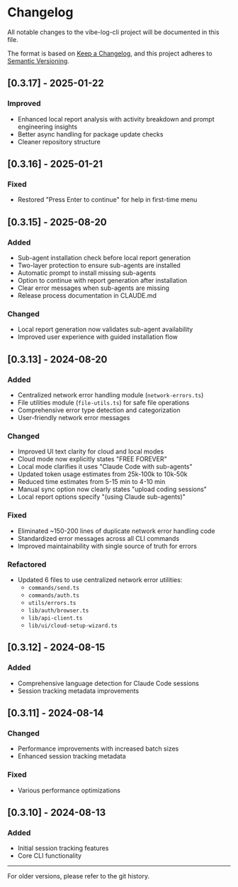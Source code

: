 # Changelog

All notable changes to the vibe-log-cli project will be documented in this file.

The format is based on [Keep a Changelog](https://keepachangelog.com/en/1.0.0/),
and this project adheres to [Semantic Versioning](https://semver.org/spec/v2.0.0.html).

## [0.3.17] - 2025-01-22

### Improved
- Enhanced local report analysis with activity breakdown and prompt engineering insights
- Better async handling for package update checks
- Cleaner repository structure

## [0.3.16] - 2025-01-21

### Fixed
- Restored "Press Enter to continue" for help in first-time menu

## [0.3.15] - 2025-08-20

### Added
- Sub-agent installation check before local report generation
- Two-layer protection to ensure sub-agents are installed
- Automatic prompt to install missing sub-agents
- Option to continue with report generation after installation
- Clear error messages when sub-agents are missing
- Release process documentation in CLAUDE.md

### Changed
- Local report generation now validates sub-agent availability
- Improved user experience with guided installation flow

## [0.3.13] - 2024-08-20

### Added
- Centralized network error handling module (`network-errors.ts`)
- File utilities module (`file-utils.ts`) for safe file operations
- Comprehensive error type detection and categorization
- User-friendly network error messages

### Changed  
- Improved UI text clarity for cloud and local modes
- Cloud mode now explicitly states "FREE FOREVER"
- Local mode clarifies it uses "Claude Code with sub-agents"
- Updated token usage estimates from 25k-100k to 10k-50k
- Reduced time estimates from 5-15 min to 4-10 min
- Manual sync option now clearly states "upload coding sessions"
- Local report options specify "(using Claude sub-agents)"

### Fixed
- Eliminated ~150-200 lines of duplicate network error handling code
- Standardized error messages across all CLI commands
- Improved maintainability with single source of truth for errors

### Refactored
- Updated 6 files to use centralized network error utilities:
  - `commands/send.ts`
  - `commands/auth.ts` 
  - `utils/errors.ts`
  - `lib/auth/browser.ts`
  - `lib/api-client.ts`
  - `lib/ui/cloud-setup-wizard.ts`

## [0.3.12] - 2024-08-15

### Added
- Comprehensive language detection for Claude Code sessions
- Session tracking metadata improvements

## [0.3.11] - 2024-08-14

### Changed
- Performance improvements with increased batch sizes
- Enhanced session tracking metadata

### Fixed
- Various performance optimizations

## [0.3.10] - 2024-08-13

### Added
- Initial session tracking features
- Core CLI functionality

---

For older versions, please refer to the git history.